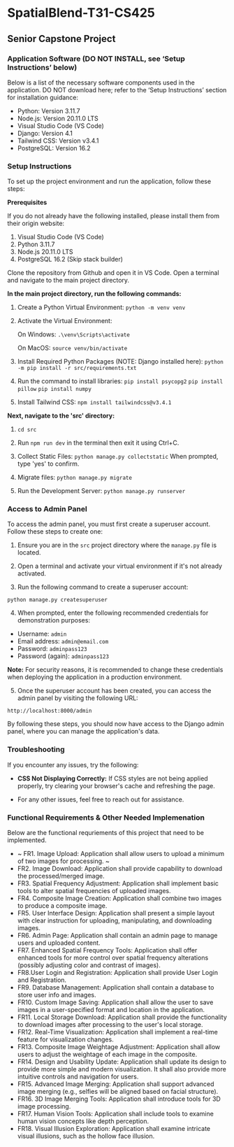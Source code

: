 # SpatialBlend-T31-CS425

## Senior Capstone Project

### Application Software (DO NOT INSTALL, see ‘Setup Instructions’ below)

Below is a list of the necessary software components used in the application. DO NOT download here; refer to the ‘Setup Instructions’ section for installation guidance:

- Python: Version 3.11.7
- Node.js: Version 20.11.0 LTS
- Visual Studio Code (VS Code)
- Django: Version 4.1
- Tailwind CSS: Version v3.4.1
- PostgreSQL: Version 16.2  
  

### Setup Instructions

To set up the project environment and run the application, follow these steps:  
  

**Prerequisites**

If you do not already have the following installed, please install them from their origin website:

1. Visual Studio Code (VS Code)
2. Python 3.11.7
3. Node.js 20.11.0 LTS
4. PostgreSQL 16.2  (Skip stack builder)  
  

Clone the repository from Github and open it in VS Code. Open a terminal and navigate to the main project directory.

**In the main project directory, run the following commands:**

1. Create a Python Virtual Environment:
   ```python -m venv venv```

2. Activate the Virtual Environment:

   On Windows: 
   ```.\venv\Scripts\activate```

   On MacOS:
   ```source venv/bin/activate```

3. Install Required Python Packages (NOTE: Django installed here):
   ```python -m pip install -r src/requirements.txt```

4. Run the command to install libraries:
   ```pip install psycopg2```
   ```pip install pillow```
   ```pip install numpy```


5.  Install Tailwind CSS:
```npm install tailwindcss@v3.4.1```  

**Next, navigate to the 'src' directory:**
  

1. ```cd src```

2. Run ```npm run dev``` in the terminal then exit it using Ctrl+C.

3. Collect Static Files:
   ```python manage.py collectstatic```
   When prompted, type 'yes' to confirm.

4. Migrate files:
   ```python manage.py migrate```

5. Run the Development Server:
   ```python manage.py runserver```  
     
### Access to Admin Panel
To access the admin panel, you must first create a superuser account. Follow these steps to create one:

1. Ensure you are in the `src` project directory where the `manage.py` file is located.

2. Open a terminal and activate your virtual environment if it's not already activated.

3. Run the following command to create a superuser account:

```python manage.py createsuperuser```

4. When prompted, enter the following recommended credentials for demonstration purposes:
- Username: `admin`
- Email address: `admin@email.com`
- Password: `adminpass123`
- Password (again): `adminpass123`

**Note:** For security reasons, it is recommended to change these credentials when deploying the application in a production environment.

5. Once the superuser account has been created, you can access the admin panel by visiting the following URL:

```http://localhost:8000/admin```

By following these steps, you should now have access to the Django admin panel, where you can manage the application's data.

### Troubleshooting

If you encounter any issues, try the following:

- **CSS Not Displaying Correctly:** If CSS styles are not being applied properly, try clearing your browser's cache and refreshing the page.

- For any other issues, feel free to reach out for assistance.

### Functional Requirements & Other Needed Implemenation

Below are the functional requriements of this project that need to be implemented.


- ~ FR1. Image Upload: Application shall allow users to upload a minimum of two images for processing. ~
- FR2. Image Download: Application shall provide capability to download the processed/merged image.
- FR3. Spatial Frequency Adjustment: Application shall implement basic tools to alter spatial frequencies of uploaded images.
- FR4. Composite Image Creation: Application shall combine two images to produce a composite image.
- FR5. User Interface Design: Application shall present a simple layout with clear instruction for uploading, manipulating, and downloading images.
- FR6. Admin Page: Application shall contain an admin page to manage users and uploaded content.
- FR7. Enhanced Spatial Frequency Tools: Application shall offer enhanced tools for more control over spatial frequency alterations (possibly adjusting color and contrast of images).
- FR8.User Login and Registration: Application shall provide User Login and Registration.
- FR9. Database Management: Application shall contain a database to store user info and images.
- FR10. Custom Image Saving: Application shall allow the user to save images in a user-specified format and location in the application.
- FR11. Local Storage Download: Application shall provide the functionality to download images after processing to the user's local storage.
- FR12. Real-Time Visualization: Application shall implement a real-time feature for visualization changes.
- FR13. Composite Image Weightage Adjustment: Application shall allow users to adjust the weightage of each image in the composite.
- FR14. Design and Usability Update: Application shall update its design to provide more simple and modern visualization. It shall also provide more intuitive controls and navigation for users.
- FR15. Advanced Image Merging: Application shall support advanced image merging (e.g., selfies will be aligned based on facial structure).
- FR16. 3D Image Merging Tools: Application shall introduce tools for 3D image processing.
- FR17. Human Vision Tools: Application shall include tools to examine human vision concepts like depth perception.
- FR18. Visual Illusion Exploration: Application shall examine intricate visual illusions, such as the hollow face illusion.